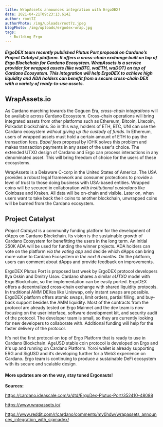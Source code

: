 ```yaml
---
title: WrapAssets announces integration with ErgoDEX!
date: 2021-04-21T09:23:13.614Z
author: root7Z
authorPhoto: /img/uploads/root7z.jpeg
blogPhoto: /img/uploads/ergodex-wrap.jpg
tags:
  - Building Ergo
---
```

<!--StartFragment-->

#### *ErgoDEX team recently published Plutus Port proposal on Cardano’s Project Catalyst platform. It offers a cross-chain exchange built on top of Ergo Blockchain for Cardano Ecosystem. WrapAssets is a service provider for wrapped assets (like waBTC, waETH, waDOT) on top of Cardano Ecosystem. This integration will help ErgoDEX to achieve high liquidity and ADA holders can benefit from a secure cross-chain DEX with a variety of ready-to-use assets.*



## WrapAssets.io



As Cardano marching towards the Goguen Era, *cross-chain integrations* will be available across Cardano Ecosystem. Cross-chain operations will bring integrated assets from other platforms such as Ethereum, Bitcoin, Litecoin, Polkadot blockchains. So in this way, holders of ETH, BTC, UNI can use the Cardano ecosystem *without giving up the custody of funds*. In Ethereum, users of wrapped assets must hold a certain amount of ETH to pay the transaction fees. *Babel fees* proposal by IOHK solves this problem and makes transaction payments in any asset of the user's choice. The extended UTXO design of Cardano and Ergo can process interactions in any denominated asset. This will bring freedom of choice for the users of these ecosystems.



WrapAssets is a Delaware C-corp in the United States of America. The USA provides a robust legal framework and consumer protections to provide a level of trust to those doing business with USA-based entities. Wrapped coins will be secured in collaboration with *institutional custodians* like Coinbase and Kraken. All data will be on-chain and visible. Later on, when users want to take back their coins to another blockchain, unwrapped coins will be burned from the Cardano ecosystem.



## Project Catalyst



*Project Catalyst* is a community funding platform for the development of dApps on Cardano Blockchain. Its vision is the sustainable growth of Cardano Ecosystem for benefitting the users in the long term. An initial 250K ADA will be used for funding the winner projects. ADA holders can vote on the platform *via the voting app* and decide which dApps can bring more value to Cardano Ecosystem *in the next 6 months*. On the platform, users can comment about dApps and provide feedback on improvements. 



ErgoDEX Plutus Port is proposed last week by ErgoDEX protocol developers Ilya Oskin and Dmitry Usov. Cardano shares a similar *eUTXO* model with Ergo Blockchain, so the implementation can be easily ported. ErgoDEX offers a decentralized cross-chain exchange with shared liquidity protocols. In traditional AMM DEXes like Uniswap, only instant swaps are possible. ErgoDEX platform offers atomic swaps, limit orders, partial filling, and buy-back support besides the AMM liquidity. Most of the contracts from the protocol are already tested on Ergo Mainnet and the dev team is now focusing on the user interface, software development kit, and security audit of the protocol. The developer team is small, so they are currently looking for new developers to collaborate with. Additional funding will help for the faster delivery of the protocol.



It's not the first protocol on top of Ergo Platform that is ready to use in Cardano Blockchain. AgeUSD stable coin protocol is developed on Ergo and it's up and running on Cardano Platform. Yoroi wallet is already supporting ERG and SigUSD and it’s developing further for a Web3 experience on Cardano. Ergo team is continuing to produce a sustainable DeFi ecosystem with its secure and scalable design.



#### More updates are on the way, stay tuned Ergonauts!



**Sources:**



<https://cardano.ideascale.com/a/dtd/ErgoDex-Plutus-Port/352410-48088>

<https://www.wrapassets.io/>

<https://www.reddit.com/r/cardano/comments/mv0hdw/wrapassets_announces_integration_with_sigmadex/>



<!--EndFragment-->